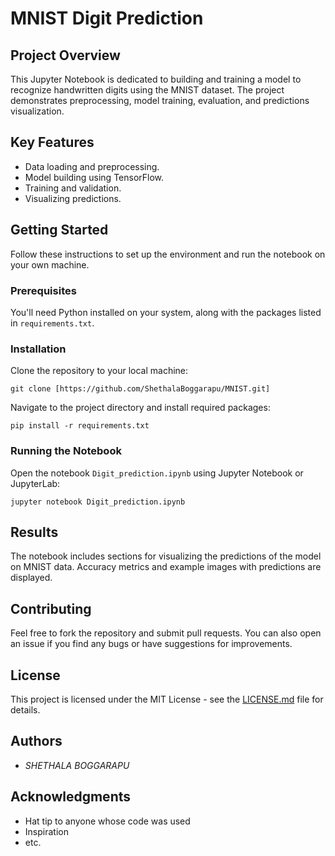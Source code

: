 
# MNIST Digit Prediction

## Project Overview
This Jupyter Notebook is dedicated to building and training a model to recognize handwritten digits using the MNIST dataset. The project demonstrates preprocessing, model training, evaluation, and predictions visualization.

## Key Features
- Data loading and preprocessing.
- Model building using TensorFlow.
- Training and validation.
- Visualizing predictions.

## Getting Started
Follow these instructions to set up the environment and run the notebook on your own machine.

### Prerequisites
You'll need Python installed on your system, along with the packages listed in `requirements.txt`.

### Installation
Clone the repository to your local machine:
```
git clone [https://github.com/ShethalaBoggarapu/MNIST.git]
```
Navigate to the project directory and install required packages:
```
pip install -r requirements.txt
```

### Running the Notebook
Open the notebook `Digit_prediction.ipynb` using Jupyter Notebook or JupyterLab:
```
jupyter notebook Digit_prediction.ipynb
```

## Results
The notebook includes sections for visualizing the predictions of the model on MNIST data. Accuracy metrics and example images with predictions are displayed.

## Contributing
Feel free to fork the repository and submit pull requests. You can also open an issue if you find any bugs or have suggestions for improvements.

## License
This project is licensed under the MIT License - see the [LICENSE.md](LICENSE.md) file for details.

## Authors
- *SHETHALA BOGGARAPU*

## Acknowledgments
- Hat tip to anyone whose code was used
- Inspiration
- etc.
